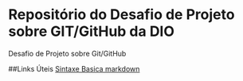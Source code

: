 # Repositório do Desafio de Projeto sobre GIT/GitHub da DIO
Desafio de Projeto sobre Git/GitHub

##Links Úteis
[Sintaxe Basica markdown](https://www.youtube.com/?hl=pt&gl=BR)
